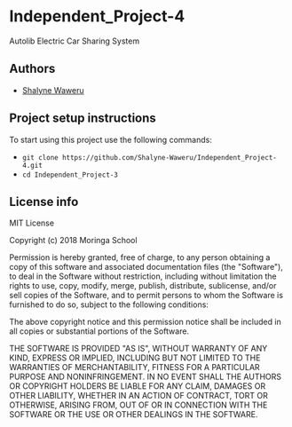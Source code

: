 # Independent_Project-4
Autolib Electric Car Sharing System

## Authors
- [Shalyne Waweru](https://github.com/Shalyne-Waweru/Independent_Project-4.git)

## Project setup instructions
To start using this project use the following commands:

- `git clone https://github.com/Shalyne-Waweru/Independent_Project-4.git`
- `cd Independent_Project-3`

## License info
MIT License

Copyright (c) 2018 Moringa School

Permission is hereby granted, free of charge, to any person obtaining a copy
of this software and associated documentation files (the "Software"), to deal
in the Software without restriction, including without limitation the rights
to use, copy, modify, merge, publish, distribute, sublicense, and/or sell
copies of the Software, and to permit persons to whom the Software is
furnished to do so, subject to the following conditions:

The above copyright notice and this permission notice shall be included in all
copies or substantial portions of the Software.

THE SOFTWARE IS PROVIDED "AS IS", WITHOUT WARRANTY OF ANY KIND, EXPRESS OR
IMPLIED, INCLUDING BUT NOT LIMITED TO THE WARRANTIES OF MERCHANTABILITY,
FITNESS FOR A PARTICULAR PURPOSE AND NONINFRINGEMENT. IN NO EVENT SHALL THE
AUTHORS OR COPYRIGHT HOLDERS BE LIABLE FOR ANY CLAIM, DAMAGES OR OTHER
LIABILITY, WHETHER IN AN ACTION OF CONTRACT, TORT OR OTHERWISE, ARISING FROM,
OUT OF OR IN CONNECTION WITH THE SOFTWARE OR THE USE OR OTHER DEALINGS IN THE
SOFTWARE.
